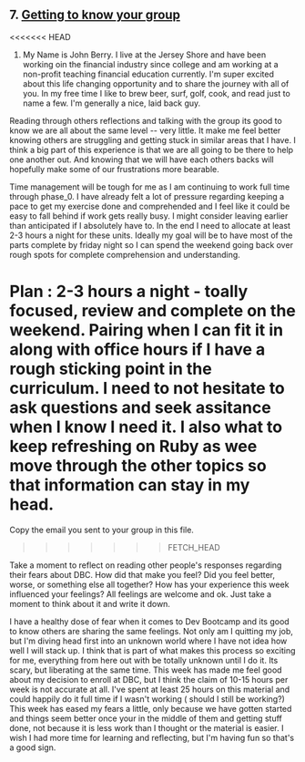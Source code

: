 ## 7. [Getting to know your group](7_get_to_know_your_group/readme.md)

<<<<<<< HEAD
1. My Name is John Berry. I live at the Jersey Shore and have been working oin the financial industry since college and am working at a non-profit teaching financial education currently.  I'm super excited about this life changing opportunity and to share the journey with all of you.  In my free time I like to brew beer, surf, golf, cook, and read just to name a few.  I'm generally a nice, laid back guy.

Reading through others reflections and talking with the group its good to know we are all about the same level -- very little.  It make me feel better knowing others are struggling and getting stuck in similar areas that I have.  I think a big part of this experience is that we are all going to be there to help one another out.  And knowing that we will have each others backs will hopefully make some of our frustrations more bearable.

Time management will be tough for me as I am continuing to work full time through phase_0.  I have already felt a lot of pressure regarding keeping a pace to get my exercise done and comprehended and I feel like it could be easy to fall behind if work gets really busy.  I might consider leaving earlier than anticipated if I absolutely have to.  In the end I need to allocate at least 2-3 hours a night for these units.  Ideally my goal will be to have most of the parts complete by friday night so I can spend the weekend going back over rough spots for complete comprehension and understanding. 

Plan : 2-3 hours a night - toally focused, review and complete on the weekend.  Pairing when I can fit it in along with office hours if I have a rough sticking point in the curriculum. I need to not hesitate to ask questions and seek assitance when I know I need it.  I also what to keep refreshing on Ruby as wee move through the other topics so that information can stay in my head.
=======
Copy the email you sent to your group in this file.
>>>>>>> FETCH_HEAD


Take a moment to reflect on reading other people's responses regarding their fears about DBC. How did that make you feel? Did you feel better, worse, or something else all together? How has your experience this week influenced your feelings? All feelings are welcome and ok. Just take a moment to think about it and write it down. 


I have a healthy dose of fear when it comes to Dev Bootcamp and its good to know others are sharing the same feelings.  Not only am I quitting my job, but I'm diving head first into an unknown world where I have not idea how well I will stack up.  I think that is part of what makes this process so exciting for me, everything from here out with be totally unknown until I do it.  Its scary, but liberating at the same time.  This week has made me feel good about my decision to enroll at DBC, but I think the claim of 10-15 hours per week is not accurate at all.  I've spent at least 25 hours on this material and could happily do it full time if I wasn't working ( should I still be working?)  This week has eased my fears a little, only because we have gotten started and things seem better once your in the middle of them and getting stuff done, not because it is less work than I thought or the material is easier.  I wish I had more time for learning and reflecting, but I'm having fun so that's a good sign.
